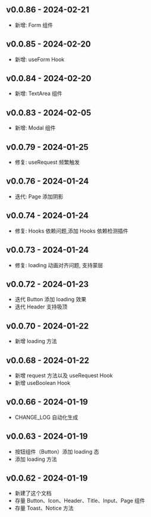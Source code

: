 v0.0.86 - 2024-02-21
--------------------
- 新增: Form 组件

v0.0.85 - 2024-02-20
--------------------
- 新增: useForm Hook

v0.0.84 - 2024-02-20
--------------------
- 新增: TextArea 组件

v0.0.83 - 2024-02-05
--------------------
- 新增: Modal 组件

v0.0.79 - 2024-01-25
--------------------
- 修复: useRequest 频繁触发

v0.0.76 - 2024-01-24
--------------------
- 迭代: Page 添加阴影

v0.0.74 - 2024-01-24
--------------------
- 修复: Hooks 依赖问题,添加 Hooks 依赖检测插件

v0.0.73 - 2024-01-24
--------------------
- 修复: loading 动画对齐问题, 支持蒙层

v0.0.72 - 2024-01-23
--------------------
- 迭代 Button 添加 loading 效果
- 迭代 Header 支持吸顶

v0.0.70 - 2024-01-22
--------------------
- 新增 loading 方法

v0.0.68 - 2024-01-22
--------------------
- 新增 request 方法以及 useRequest Hook
- 新增 useBoolean Hook

v0.0.66 - 2024-01-19
--------------------
- CHANGE_LOG 自动化生成

v0.0.63 - 2024-01-19
--------------------
- 按钮组件（Button）添加 loading 态
- 添加 loading 方法

v0.0.62 - 2024-01-19
--------------------
- 新建了这个文档
- 存量 Button、Icon、Header、Title、Input、Page 组件
- 存量 Toast、Notice 方法
